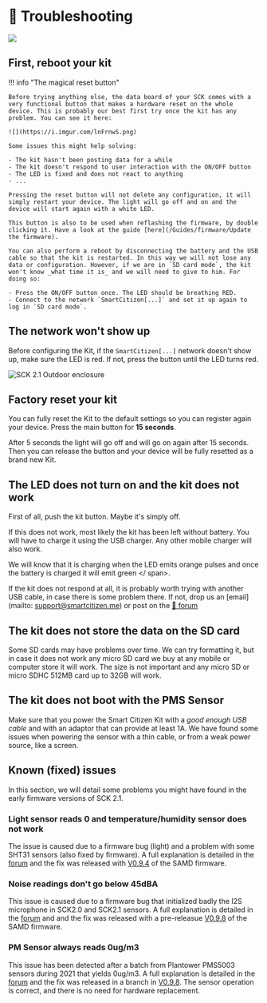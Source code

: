 :construction_worker: Troubleshooting
==========================

![](https://i.imgur.com/iI3Bu6F.jpg)

## First, reboot your kit

!!! info "The magical reset button"

    Before trying anything else, the data board of your SCK comes with a very functional button that makes a hardware reset on the whole device. This is probably our best first try once the kit has any problem. You can see it here:

    ![](https://i.imgur.com/lnFrnwS.png)

    Some issues this might help solving:

    - The kit hasn't been posting data for a while
    - The kit doesn't respond to user interaction with the ON/OFF button
    - The LED is fixed and does not react to anything
    - ...

    Pressing the reset button will not delete any configuration, it will simply restart your device. The light will go off and on and the device will start again with a white LED.

    This button is also to be used when reflashing the firmware, by double clicking it. Have a look at the guide [here](/Guides/firmware/Update the firmware).

    You can also perform a reboot by disconnecting the battery and the USB cable so that the kit is restarted. In this way we will not lose any data or configuration. However, if we are in `SD card mode`, the kit won't know _what time it is_ and we will need to give to him. For doing so:

    - Press the ON/OFF button once. The LED should be breathing RED.
    - Connect to the network `SmartCitizen[...]` and set it up again to log in `SD card mode`.

## The network won't show up

Before configuring the Kit, if the `SmartCitizen[...]` network doesn't show up, make sure the LED is red. If not, press the button until the LED turns red.

<img src="https://live.staticflickr.com/65535/48439505516_d210ce2c8a_h.jpg" alt="SCK 2.1 Outdoor enclosure">

## Factory reset your kit

You can fully reset the Kit to the default settings so you can register again your device. Press the main button for **15 seconds**.

After 5 seconds the light will go off and will go on again after 15 seconds. Then you can release the button and your device will be fully resetted as a brand new Kit.

## The LED does not turn on and the kit does not work

First of all, push the kit button. Maybe it's simply off.

If this does not work, most likely the kit has been left without battery. You will have to charge it using the USB charger. Any other mobile charger will also work.

We will know that it is charging when the LED emits <span class="led orange blink"></span> orange pulses and once the battery is charged it will emit green <span class = "led green blink"> </ span>.

If the kit does not respond at all, it is probably worth trying with another USB cable, in case there is some problem there. If not, drop us an [email](mailto: support@smartcitizen.me) or post on the [:speech_balloon: forum](https://forum.smartcitizen.me)

## The kit does not store the data on the SD card

Some SD cards may have problems over time. We can try formatting it, but in case it does not work any micro SD card we buy at any mobile or computer store it will work. The size is not important and any micro SD or micro SDHC 512MB card up to 32GB will work.

## The kit does not boot with the PMS Sensor

Make sure that you power the Smart Citizen Kit with a _good enough USB cable_ and with an adaptor that can provide at least 1A. We have found some issues when powering the sensor with a thin cable, or from a weak power source, like a screen.

## Known (fixed) issues

In this section, we will detail some problems you might have found in the early firmware versions of SCK 2.1.

### Light sensor reads 0 and temperature/humidity sensor does not work

The issue is caused due to a firmware bug (light) and a problem with some SHT31 sensors (also fixed by firmware). A full explanation is detailed in the [forum](https://forum.smartcitizen.me/t/the-light-sensor-is-fixed/1172) and the fix was released with [V0.9.4](https://github.com/fablabbcn/smartcitizen-kit-21/releases/tag/0.9.4) of the SAMD firmware.

### Noise readings don't go below 45dBA

This issue is caused due to a firmware bug that initialized badly the I2S microphone in SCK2.0 and SCK2.1 sensors. A full explanation is detailed in the [forum](https://forum.smartcitizen.me/t/origin-of-the-noise-db-a-code/1391/12) and and the fix was released with a pre-releasue [V0.9.8](https://github.com/fablabbcn/smartcitizen-kit-21/releases/tag/0.9.8) of the SAMD firmware.

### PM Sensor always reads 0ug/m3

This issue has been detected after a batch from Plantower PMS5003 sensors during 2021 that yields 0ug/m3. A full explanation is detailed in the [forum](https://forum.smartcitizen.me/t/pm-sensor-always-reading-0-0/1649/21) and the fix was released in a branch in [V0.9.8](https://github.com/fablabbcn/smartcitizen-kit-21/tree/PMfix). The sensor operation is correct, and there is no need for hardware replacement.
